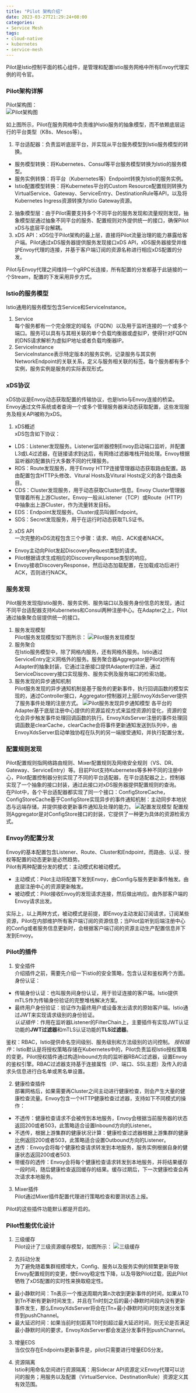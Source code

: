 ```yaml
---
title: "Pilot 架构介绍"
date: 2023-03-27T21:29:24+08:00
categories:
- Service Mesh
tags:
- cloud-native
- kubernetes
- service-mesh
---
```


Pilot是Istio控制平面的核心组件，是管理和配置Istio服务网格中所有Envoy代理实例的司令官。

### Pilot架构详解
Pilot架构图：  
![Pilot架构图](https://raw.githubusercontent.com/servicemesher/website/master/content/blog/lightweight-service-mesh-practice-in-ucloud/00704eQkgy1fsaijtidnzj30hs0edq67.jpg)
<!--more-->
如上图所示，Pilot在服务网格中负责维护Istio服务的抽象模型，而不依赖底层运行的平台类型（K8s、Mesos等）。  
1. 平台适配器：负责监听底层平台，并实现从平台服务模型到Istio服务模型的转换。
  - 服务模型转换：将Kubernetes、Consul等平台服务模型转换为Istio的服务模型。
  - 服务实例转换：将平台（Kubernetes等）Endpoint转换为Istio的服务实例。
  - Istio配置模型转换：将Kubernetes平台的Custom Resource配置规则转换为VirtualService、Gateway、ServiceEntry、DestinationRule等API，以及将Kubernetes Ingress资源转换为Istio Gateway资源。
2. 抽象模型层：由于Pilot需要支持多个不同平台的服务发现和流量规则发现，抽象模型层通过抽象不同平台的服务、配置规则对外提供统一的接口，确保Pilot xDS与底层平台解耦。
3. xDS API：xDS位于Pilot架构的最上层，直接将Pilot流量治理的能力暴露给客户端。Pilot通过xDS服务器提供服务发现接口xDS API，xDS服务器接受并维护Envoy代理的连接，并基于客户端订阅的资源名称进行相应xDS配置的分发。  

Pilot与Envoy代理之间维持一个gRPC长连接，所有配置的分发都基于此链接的一个Stream，配置的下发采用异步方式。

### Istio的服务模型
Istio通用的服务模型包含Service和ServiceInstance。
1. Service  
每个服务都有一个完全限定的域名（FQDN）以及用于监听连接的一个或多个端口。服务可以具有与其相关联的单个负载均衡器或虚拟IP，使得针对FQDN的DNS请求解析为虚拟IP地址或者负载均衡器IP。
2. ServiceInstance  
ServiceInstance表示特定版本的服务实例，记录服务与其实例NetworkEndpoint的关联关系，定义与服务相关联的标签。每个服务都有多个实例，服务实例是服务的实际表现形式。

### xDS协议
xDS协议是Envoy动态获取配置的传输协议，也是Istio与Envoy连接的桥梁。Envoy通过文件系统或者查询一个或多个管理服务器来动态获取配置，这些发现服务及相关API被称为xDS。
1. xDS概述  
xDS包含如下协议：
- LDS：Listener发现服务。Listener监听器控制Envoy启动端口监听，并配置L3或L4过滤器，在链接请求到达后，有网络过滤器堆栈开始处理。Envoy根据监听器的配置执行大多数不同的代理服务。
- RDS：Route发现服务，用于Envoy HTTP连接管理器动态获取路由配置。路由配置包含HTTP头修改、Vitural Hosts及Vitural Hosts定义的各个路由条目。
- CDS：Cluster发现服务，用于动态获取Cluster信息。Envoy Cluster管理器管理着所有上游Cluster。Envoy一般从Listener（TCP）或Route（HTTP）中抽象出上游Cluster，作为流量转发目标。
- EDS：Endpoint发现服务。Cluster成员叫做Endpoint。
- SDS：Secret发现服务，用于在运行时动态获取TLS证书。
  
2. xDS API  
一次完整的xDS流程包含三个步骤：请求、响应、ACK或者NACK。
- Envoy主动向Pilot发起DiscoveryRequest类型的请求。
- Pilot根据请求生成相应的DiscoveryResponse类型的响应。
- Envoy接收DiscoveryResponse，然后动态加载配置，在加载成功后进行ACK，否则进行NACK。

### 服务发现
Pilot服务发现指Istio服务、服务实例、服务端口以及服务身份信息的发现，通过不同平台适配器支持Kubernetes和Consul两种注册中心。在Adapter之上，Pilot通过抽象聚合层提供统一的接口。
1. 服务发现模型  
Pilot服务发现模型如下图所示：
![Pilot服务发现模型](https://img-blog.csdnimg.cn/6b6fee04a2ec4884af59b957e435aaf3.png)
2. 服务聚合  
在Istio服务模型中，除了网格内服务，还有网格外服务。Istio通过ServiceEntry定义网格外的服务。服务聚合器Aggregator是Pilot对所有Adapter的抽象封装，它通过注册接口提供Adapter的注册，通过ServiceDiscovery接口实现服务、服务实例及服务端口的检索功能。
3. 服务发现的异步通知机制  
Pilot服务发现的异步通知机制是基于服务的更新事件，执行回调函数的模型实现的，通过Controller接口，Aggregator控制器对上层EnvoyXdsServer提供了服务事件处理的注册方式。
![Pilot服务发现异步通知模型](https://open-native.obs.cn-north-4.myhuaweicloud.com/WX20230328-101154.png)
各平台的Adapter基于底层注册中心提供的资源监视方式来监控资源的变化，资源的变化会异步触发事件处理回调函数的执行。EnvoyXdsServer注册的事件处理回调函数是clearCache，clearCache会将事件更新通知发送到队列中，由EnvoyXdsServer启动单独协程在队列的另一端接受通知，并执行配置分发。

### 配置规则发现
Pilot配置规则指网络路由规则、Mixer配置规则及网络安全规则（VS、DR、Gateway、ServiceEntry）等。目前Pilot支持Kubernetes等多种不同的注册中心，Pilot配置控制器分别实现了不同的平台适配器，在平台适配器之上，控制器实现了一个抽象的接口封装，通过此接口对xDS服务器提供配置规则的查询。  
在Pilot中，各个平台适配器都实现了同一个接口：ConfigStoreCache，ConfigStoreCache基于ConfigStore实现异步的事件通知机制：主动同步本地状态与远端存储，并提供接收更新事件通知及处理的能力。
![配置发现模型](https://open-native.obs.cn-north-4.myhuaweicloud.com/WX20230328-103824.png)
配置规则Aggregator是对ConfigStore接口的封装，它提供了一种更为具体的资源检索方式。

### Envoy的配置分发
Envoy的基本配置包含Listener、Route、Cluster和Endpoint，而路由、认证、授权等配置的动态更新是必然趋势。  
Pilot有两种配置分发的模式：主动模式和被动模式。  
- 主动模式：Pilot主动将配置下发到Envoy，由Config与服务更新事件触发。由底层注册中心的资源更新触发。
- 被动模式：Pilot接收Envoy的发现请求连接，然后做出响应。由外部客户端的Envoy请求出发。
  
实际上，以上两种方式，被动模式是前提，即Envoy主动发起订阅请求，订阅某些资源，Pilot在内部维护所有客户端订阅的资源信息；当Pilot监听到后端注册中心的Config或者服务信息更新时，会根据客户端订阅的资源主动生产配置信息并下发到Envoy。

### Pilot的插件
1. 安全插件  
介绍插件之前，需要先介绍一下istio的安全策略，包含认证和鉴权两个方面。  
身份认证：
- 传输身份认证：也叫服务间身份认证，用于验证连接的客户端。Istio提供mTLS作为传输身份验证的完整堆栈解决方案。
- 最终用户身份验证：验证作为最终用户或设备发出请求的原始客户端。Istio通过JWT来实现请求级别的身份验证。  
*认证插件*：作用在监听器Listener的FilterChain上，主要插件有实现JWT认证功能的**JWT过滤器**和mTLS认证功能的**TLS过滤器**。

鉴权：RBAC，Istio提供命名空间级别、服务级别和方法级别的访问控制。
*授权插件*：Istio默认是将授权策略存储在Kubernetes中的，Pilot负责监视Istio授权策略的变更。Pilot授权插件通过构造Inbound方向的监听器RBAC过滤器，设置Envoy的鉴权引擎。RBAC过滤器支持基于连接属性（IP、端口、SSL主题）及传入的请求头信息进行白名单或黑名单设置。

2. 健康检查插件  
部署网格后，如果需要再Cluster之间主动进行健康检查，则会产生大量的健康检查流量。Envoy包含一个HTTP健康检查过滤器，支持如下不同模式的操作：
- 不透传：健康检查请求不会被传到本地服务，Envoy会根据当前服务器的状态返回200或者503，此策略适合设置Inbound方向的Listener。
- 不透传，根据上游集群的健康状况计算：健康检查过滤器根据上游集群的健康比例返回200或者503，此策略适合设置Outbound方向的Listener。
- 透传：Envoy会将每个健康检查请求转发到本地服务，服务实例根据自身的健康状态返回200或者503.
- 带缓存的透传：Envoy会将每个健康检查请求转发到本地服务，并将结果缓存一段时间，随后健康检查返回缓存的结果。缓存过期后，下一次健康检查会再次请求本地服务。
  
3. Mixer插件  
Pilot通过Mixer插件配置代理进行策略检查和要测状态上报。

Pilot的这些插件功能默认都是开启的。

### Pilot性能优化设计
1. 三级缓存  
Pilot设计了三级资源缓存模型，如图所示：
![三级缓存](https://open-native.obs.cn-north-4.myhuaweicloud.com/WX20230328-150653.png)

2. 去抖动分发  
为了避免随着集群规模增大，Config、服务以及服务实例的频繁更新导致Envoy配置规则的变更，使Envoy稳定性下降，以及导致Pilot过载，因此Pilot牺牲了xDS配置的实时性来换取稳定性。
- 最小静默时间：Tn表示一个推送周期内第n次收到更新事件的时间，如果从T0到Tn不断有更新时间发生，并且在Tn时刻之后的最小静默时间段内没有更新事件发生，那么EnvoyXdsServer将会在(Tn+最小静默时间)时刻发送分发事件到pushChannel。
- 最大延迟时间：如果当前时刻距离T0时刻超过最大延迟时间，则无论是否满足最小静默时间的要求，EnvoyXdsServer都会发送分发事件到pushChannel。
  
3. 增量EDS  
当仅仅存在Endpoints更新事件是，pilot只需要进行增量EDS分发。

4. 资源隔离  
Istio利用命名空间进行资源隔离：用Sidecar API资源定义Envoy代理可以访问的服务；用服务以及配置（VirtualService、DestinationRule）资源定义其有效范围。
